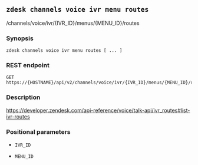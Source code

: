 ## `zdesk channels voice ivr menu routes`

/channels/voice/ivr/{IVR_ID}/menus/{MENU_ID}/routes

### Synopsis

    zdesk channels voice ivr menu routes [ ... ]

### REST endpoint

    GET https://{HOSTNAME}/api/v2/channels/voice/ivr/{IVR_ID}/menus/{MENU_ID}/routes

### Description

https://developer.zendesk.com/api-reference/voice/talk-api/ivr_routes#list-ivr-routes

### Positional parameters

* `IVR_ID`

* `MENU_ID`

